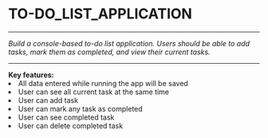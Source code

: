 ﻿# TO-DO_LIST_APPLICATION
<hr>
<i>Build a console-based to-do list application.
Users should be able to add tasks, mark them as
completed, and view their current tasks.</i> <br><hr>
<b> Key features: </b>
<li> All data entered while running the app will be saved </li>
<li> User can see all current task at the same time</li>
<li> User can add task</li>
<li> User can mark any task as completed</li>
<li> User can see completed task</li>
<li> User can delete completed task</li>
